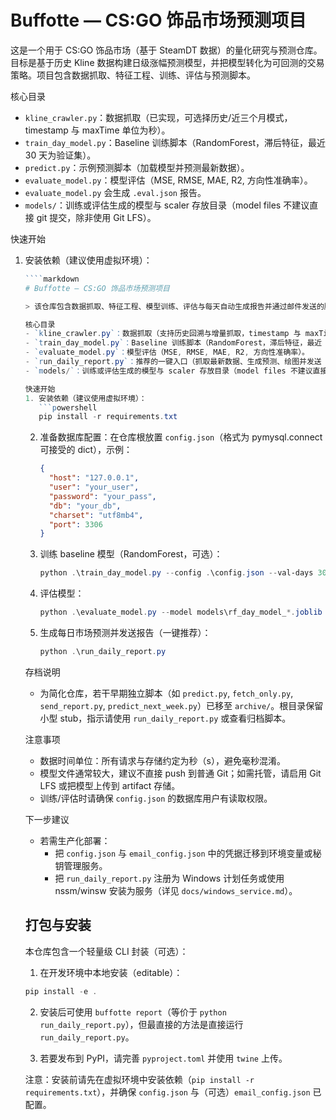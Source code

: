 # Buffotte — CS:GO 饰品市场预测项目

这是一个用于 CS:GO 饰品市场（基于 SteamDT 数据）的量化研究与预测仓库。目标是基于历史 Kline 数据构建日级涨幅预测模型，并把模型转化为可回测的交易策略。项目包含数据抓取、特征工程、训练、评估与预测脚本。

核心目录
- `kline_crawler.py`：数据抓取（已实现，可选择历史/近三个月模式，timestamp 与 maxTime 单位为秒）。
- `train_day_model.py`：Baseline 训练脚本（RandomForest，滞后特征，最近 30 天为验证集）。
- `predict.py`：示例预测脚本（加载模型并预测最新数据）。
- `evaluate_model.py`：模型评估（MSE, RMSE, MAE, R2, 方向性准确率）。
- `evaluate_model.py` 会生成 `.eval.json` 报告。
- `models/`：训练或评估生成的模型与 scaler 存放目录（model files 不建议直接 git 提交，除非使用 Git LFS）。

快速开始
1. 安装依赖（建议使用虚拟环境）：
   ```powershell
   ````markdown
   # Buffotte — CS:GO 饰品市场预测项目

   > 该仓库包含数据抓取、特征工程、模型训练、评估与每天自动生成报告并通过邮件发送的脚本。为了简化运维与审阅，已将早期的一些独立脚本归档，仅保留一个统一入口用于日常生产流程。

   核心目录
   - `kline_crawler.py`：数据抓取（支持历史回溯与增量抓取，timestamp 与 maxTime 单位为秒）。
   - `train_day_model.py`：Baseline 训练脚本（RandomForest，滞后特征，最近 30 天为验证集）。
   - `evaluate_model.py`：模型评估（MSE, RMSE, MAE, R2, 方向性准确率）。
   - `run_daily_report.py`：推荐的一键入口（抓取最新数据、生成预测、绘图并发送 HTML 邮件报告）。
   - `models/`：训练或评估生成的模型与 scaler 存放目录（model files 不建议直接 git 提交，除非使用 Git LFS）。

   快速开始
   1. 安装依赖（建议使用虚拟环境）：
      ```powershell
      pip install -r requirements.txt
      ```

   2. 准备数据库配置：在仓库根放置 `config.json`（格式为 pymysql.connect 可接受的 dict），示例：
      ```json
      {
        "host": "127.0.0.1",
        "user": "your_user",
        "password": "your_pass",
        "db": "your_db",
        "charset": "utf8mb4",
        "port": 3306
      }
      ```

   3. 训练 baseline 模型（RandomForest，可选）：
      ```powershell
      python .\train_day_model.py --config .\config.json --val-days 30 --lags 5 --out-dir models
      ```

   4. 评估模型：
      ```powershell
      python .\evaluate_model.py --model models\rf_day_model_*.joblib --scaler models\scaler_day_*.joblib --config .\config.json --val-days 30 --lags 5
      ```

   5. 生成每日市场预测并发送报告（一键推荐）：
      ```powershell
      python .\run_daily_report.py
      ```

   存档说明
   - 为简化仓库，若干早期独立脚本（如 `predict.py`, `fetch_only.py`, `send_report.py`, `predict_next_week.py`）已移至 `archive/`。根目录保留小型 stub，指示请使用 `run_daily_report.py` 或查看归档脚本。

   注意事项
   - 数据时间单位：所有请求与存储约定为秒（s），避免毫秒混淆。
   - 模型文件通常较大，建议不直接 push 到普通 Git；如需托管，请启用 Git LFS 或把模型上传到 artifact 存储。
   - 训练/评估时请确保 `config.json` 的数据库用户有读取权限。

   下一步建议
   - 若需生产化部署：
     - 把 `config.json` 与 `email_config.json` 中的凭据迁移到环境变量或秘钥管理服务。
     - 把 `run_daily_report.py` 注册为 Windows 计划任务或使用 nssm/winsw 安装为服务（详见 `docs/windows_service.md`）。

   打包与安装
   ------------

   本仓库包含一个轻量级 CLI 封装（可选）：

   1. 在开发环境中本地安装（editable）：

   ```powershell
   pip install -e .
   ```

   2. 安装后可使用 `buffotte report`（等价于 `python run_daily_report.py`），但最直接的方法是直接运行 `run_daily_report.py`。

   3. 若要发布到 PyPI，请完善 `pyproject.toml` 并使用 `twine` 上传。

   注意：安装前请先在虚拟环境中安装依赖（`pip install -r requirements.txt`），并确保 `config.json` 与（可选）`email_config.json` 已配置。

   ````
